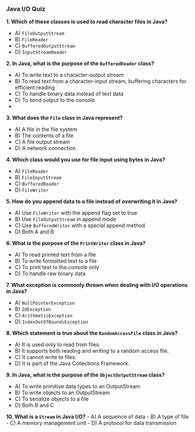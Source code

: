 
### Java I/O Quiz

**1. Which of these classes is used to read character files in Java?**
   - A) `FileOutputStream`
   - B) `FileReader`
   - C) `BufferedOutputStream`
   - D) `InputStreamReader`

**2. In Java, what is the purpose of the `BufferedReader` class?**
   - A) To write text to a character-output stream
   - B) To read text from a character-input stream, buffering characters for efficient reading
   - C) To handle binary data instead of text data
   - D) To send output to the console
   - 
**3. What does the `File` class in Java represent?**
   - A) A file in the file system
   - B) The contents of a file
   - C) A file output stream
   - D) A network connection

**4. Which class would you use for file input using bytes in Java?**
   - A) `FileReader`
   - B) `FileInputStream`
   - C) `BufferedReader`
   - D) `FileWriter`

**5. How do you append data to a file instead of overwriting it in Java?**
   - A) Use `FileWriter` with the append flag set to true
   - B) Use `FileOutputStream` in append mode
   - C) Use `BufferedWriter` with a special append method
   - D) Both A and B

**6. What is the purpose of the `PrintWriter` class in Java?**
   - A) To read printed text from a file
   - B) To write formatted text to a file
   - C) To print text to the console only
   - D) To handle raw binary data

**7. What exception is commonly thrown when dealing with I/O operations in Java?**
   - A) `NullPointerException`
   - B) `IOException`
   - C) `ArithmeticException`
   - D) `IndexOutOfBoundsException`

**8. Which statement is true about the `RandomAccessFile` class in Java?**
   - A) It is used only to read from files.
   - B) It supports both reading and writing to a random access file.
   - C) It cannot write to files.
   - D) It is part of the Java Collections Framework.

**9. In Java, what is the purpose of the `ObjectOutputStream` class?**
   - A) To write primitive data types to an OutputStream
   - B) To write objects to an OutputStream
   - C) To serialize objects to a file
   - D) Both B and C

**10. What is a `Stream` in Java I/O?**
    - A) A sequence of data
    - B) A type of file
    - C) A memory management unit
    - D) A protocol for data transmission
